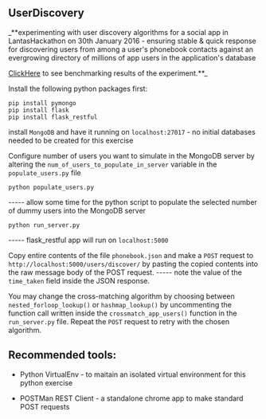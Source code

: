UserDiscovery
-
_**experimenting with user discovery algorithms for a social app in LantasHackathon on 30th January 2016 - ensuring stable & quick response for discovering users from among a user's phonebook contacts against an evergrowing directory of millions of app users in the application's database

[ClickHere][1] to see benchmarking results of the experiment.**_

Install the following python packages first:

    pip install pymongo
    pip install flask
    pip install flask_restful

install `MongoDB` and have it running on `localhost:27017` - no initial databases needed to be created for this exercise

Configure number of users you want to simulate in the MongoDB server by altering the `num_of_users_to_populate_in_server` variable in the `populate_users.py` file

    python populate_users.py 

----- allow some time for the python script to populate the selected number of dummy users into the MongoDB server

    python run_server.py

----- flask_restful app will run on `localhost:5000`

Copy entire contents of the file `phonebook.json` and make a `POST` request to `http://localhost:5000/users/discover/` by pasting the copied contents into the raw message body of the POST request. ----- note the value of the `time_taken` field inside the JSON response.

You may change the cross-matching algorithm by choosing between `nested_forloop_lookup()` or `hashmap_lookup()` by uncommenting the function call written inside the `crossmatch_app_users()` function in the `run_server.py` file. Repeat the `POST` request to retry with the chosen algorithm.

Recommended tools:
-
- Python VirtualEnv - to maitain an isolated virtual environment for this python exercise
- POSTMan REST Client - a standalone chrome app to make standard POST requests


  [1]: https://docs.google.com/spreadsheets/d/1xbuMt9X8IezyohmXNtIAot1oH5Ql2Hx4EWoLOm1MUqw/pubhtml?gid=0&single=true